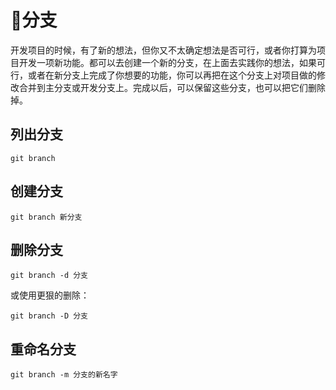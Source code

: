 # 分支

开发项目的时候，有了新的想法，但你又不太确定想法是否可行，或者你打算为项目开发一项新功能。都可以去创建一个新的分支，在上面去实践你的想法，如果可行，或者在新分支上完成了你想要的功能，你可以再把在这个分支上对项目做的修改合并到主分支或开发分支上。完成以后，可以保留这些分支，也可以把它们删除掉。

## 列出分支

```
git branch
```

## 创建分支

```
git branch 新分支
```

## 删除分支

```
git branch -d 分支
```

或使用更狠的删除：

```
git branch -D 分支
```

## 重命名分支

```
git branch -m 分支的新名字
```



